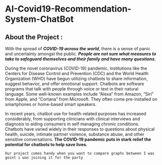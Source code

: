 # **AI-Covid19-Recommendation-System-ChatBot**
## About the Project : ##
  With the spread of ***COVID-19 across the world***, there is a sense of panic and uncertainty amongst the public. ***People are not sure what measures to take to safeguard themselves and their family and have many questions.***

  During the novel coronavirus (COVID-19) pandemic, institutions like the Centers for Disease Control and Prevention (CDC) and the World Health Organization (WHO) have begun utilizing chatbots to share information, suggest behavior, and offer emotional support. Chatbots are software programs that talk with people through voice or text in their natural language. Some well-known examples include “Alexa” from Amazon, “Siri” from Apple, and “Cortana” from Microsoft. They often come pre-installed on smartphones or home-based smart speakers.
  
  In recent years, chatbot use for health-related purposes has increased considerably, from supporting clinicians with clinical interviews and diagnosis to aiding consumers in self managing chronic conditions. Chatbots have varied widely in their responses to questions about physical health, suicide, intimate partner violence, substance abuse, and other sensitive conversations. **The COVID-19 pandemic puts in stark relief the potential for chatbots to help save lives.**

    Our project comes handy when you want to compare graphs between I was goint i was joining it for the party 
